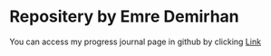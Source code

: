 # Repositery by Emre Demirhan

You can access my progress journal page in github by clicking [Link](https://pjournal.github.io/mef04-demirhanemre)
